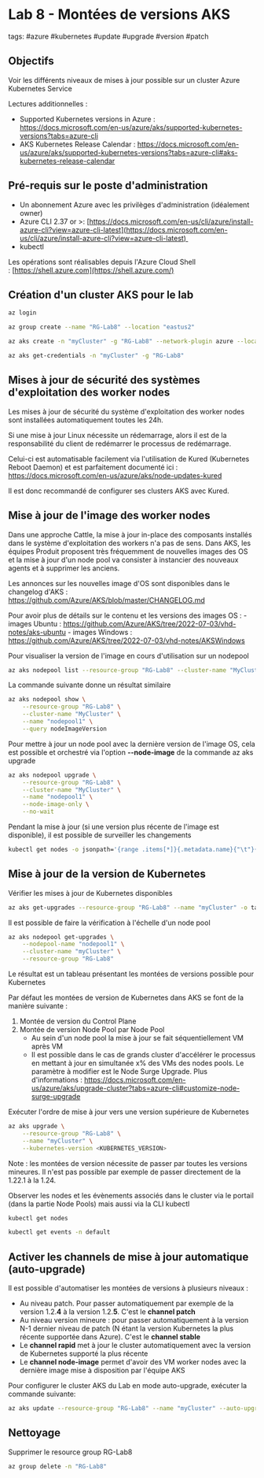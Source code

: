# Lab 8 - Montées de versions AKS
tags: #azure #kubernetes #update #upgrade #version #patch

## Objectifs
Voir les différents niveaux de mises à jour possible sur un cluster Azure Kubernetes Service

Lectures additionnelles :

- Supported Kubernetes versions in Azure : https://docs.microsoft.com/en-us/azure/aks/supported-kubernetes-versions?tabs=azure-cli
- AKS Kubernetes Release Calendar : https://docs.microsoft.com/en-us/azure/aks/supported-kubernetes-versions?tabs=azure-cli#aks-kubernetes-release-calendar

## Pré-requis sur le poste d'administration

-   Un abonnement Azure avec les privilèges d'administration (idéalement owner)
-   Azure CLI 2.37 or >: [https://docs.microsoft.com/en-us/cli/azure/install-azure-cli?view=azure-cli-latest](https://docs.microsoft.com/en-us/cli/azure/install-azure-cli?view=azure-cli-latest) 
-   kubectl

Les opérations sont réalisables depuis l'Azure Cloud Shell : [https://shell.azure.com](https://shell.azure.com/)

## Création d'un cluster AKS pour le lab

```bash
az login

az group create --name "RG-Lab8" --location "eastus2"

az aks create -n "myCluster" -g "RG-Lab8" --network-plugin azure --location "eastus2" --generate-ssh-keys -o jsonc

az aks get-credentials -n "myCluster" -g "RG-Lab8"
```

## Mises à jour de sécurité des systèmes d'exploitation des worker nodes
Les mises à jour de sécurité du système d'exploitation des worker nodes sont installées automatiquement toutes les 24h. 

Si une mise à jour Linux nécessite un rédemarrage, alors il est de la responsabilité du client de redémarrer le processus de redémarrage.

Celui-ci est automatisable facilement via l'utilisation de Kured (Kubernetes Reboot Daemon) et est parfaitement documenté ici : https://docs.microsoft.com/en-us/azure/aks/node-updates-kured

Il est donc recommandé de configurer ses clusters AKS avec Kured.

## Mise à jour de l'image des worker nodes
Dans une approche Cattle, la mise à jour in-place des composants installés dans le système d'exploitation des workers n'a pas de sens. Dans AKS, les équipes Produit proposent très fréquemment de nouvelles images des OS et la mise à jour d'un node pool va consister à instancier des nouveaux agents et à supprimer les anciens.

Les annonces sur les nouvelles image d'OS sont disponibles dans le changelog d'AKS : https://github.com/Azure/AKS/blob/master/CHANGELOG.md

Pour avoir plus de détails sur le contenu et les versions des images OS :
	- images Ubuntu : https://github.com/Azure/AKS/tree/2022-07-03/vhd-notes/aks-ubuntu
	- images Windows : https://github.com/Azure/AKS/tree/2022-07-03/vhd-notes/AKSWindows

Pour visualiser la version de l'image en cours d'utilisation sur un nodepool 
```bash
az aks nodepool list --resource-group "RG-Lab8" --cluster-name "MyCluster" -o yaml | grep nodeImageVersion
```

La commande suivante donne un résultat similaire
```bash
az aks nodepool show \
    --resource-group "RG-Lab8" \
    --cluster-name "MyCluster" \
    --name "nodepool1" \
    --query nodeImageVersion
```

Pour mettre à jour un node pool avec la dernière version de l'image OS, cela est possible et orchestré via l'option __--node-image__ de la commande az aks upgrade 

```bash
az aks nodepool upgrade \
    --resource-group "RG-Lab8" \
    --cluster-name "MyCluster" \
    --name "nodepool1" \
    --node-image-only \
    --no-wait
```

Pendant la mise à jour (si une version plus récente de l'image est disponible), il est possible de surveiller les changements

```bash 
kubectl get nodes -o jsonpath='{range .items[*]}{.metadata.name}{"\t"}{.metadata.labels.kubernetes\.azure\.com\/node-image-version}{"\n"}{end}'
```

## Mise à jour de la version de Kubernetes

Vérifier les mises à jour de Kubernetes disponibles
```bash
az aks get-upgrades --resource-group "RG-Lab8" --name "myCluster" -o table
```

Il est possible de faire la vérification à l'échelle d'un node pool

```bash
az aks nodepool get-upgrades \
    --nodepool-name "nodepool1" \
    --cluster-name "myCluster" \
    --resource-group "RG-Lab8"
```

Le résultat est un tableau présentant les montées de versions possible pour Kubernetes

Par défaut les montées de version de Kubernetes dans AKS se font de la manière suivante :
1. Montée de version du Control Plane
2. Montée de version Node Pool par Node Pool
	- Au sein d'un node pool la mise à jour se fait séquentiellement VM après VM
	- Il est possible dans le cas de grands cluster d'accélérer le processus en mettant à jour en simultanée x% des VMs des nodes pools. Le paramètre à modifier est le Node Surge Upgrade. Plus d'informations : https://docs.microsoft.com/en-us/azure/aks/upgrade-cluster?tabs=azure-cli#customize-node-surge-upgrade

Exécuter l'ordre de mise à jour vers une version supérieure de Kubernetes

```bash
az aks upgrade \
    --resource-group "RG-Lab8" \
    --name "myCluster" \
    --kubernetes-version <KUBERNETES_VERSION>
```

Note : les montées de version nécessite de passer par toutes les versions mineures. Il n'est pas possible par exemple de passer directement de la 1.22.1 à la 1.24.

Observer les nodes et les évènements associés dans le cluster via le portail (dans la partie Node Pools) mais aussi via la CLI kubectl

```bash
kubectl get nodes

kubectl get events -n default
```

## Activer les channels de mise à jour automatique (auto-upgrade)

Il est possible d'automatiser les montées de versions à plusieurs niveaux : 
- Au niveau patch. Pour passer automatiquement par exemple de la version 1.2.__4__ à la version 1.2.**5**. C'est le __channel patch__
- Au niveau version mineure : pour passer automatiquement à la version N-1 dernier niveau de patch (N étant la version Kubernetes la plus récente supportée dans Azure). C'est le __channel stable__
- Le __channel rapid__ met à jour le cluster automatiquement avec la version de Kubernetes supporté la plus récente
- Le __channel node-image__ permet d'avoir des VM worker nodes avec la dernière image mise à disposition par l'équipe AKS

Pour configurer le cluster AKS du Lab en mode auto-upgrade, exécuter la commande suivante:

```bash
az aks update --resource-group "RG-Lab8" --name "myCluster" --auto-upgrade-channel rapid -o jsonc
```


## Nettoyage 
Supprimer le resource group RG-Lab8

```bash
az group delete -n "RG-Lab8"
```
